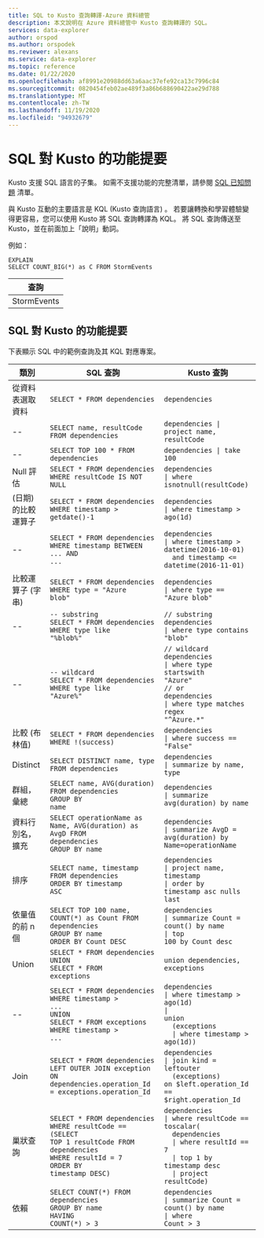 ```yaml
---
title: SQL to Kusto 查詢轉譯-Azure 資料總管
description: 本文說明在 Azure 資料總管中 Kusto 查詢轉譯的 SQL。
services: data-explorer
author: orspod
ms.author: orspodek
ms.reviewer: alexans
ms.service: data-explorer
ms.topic: reference
ms.date: 01/22/2020
ms.openlocfilehash: af8991e20988dd63a6aac37efe92ca13c7996c84
ms.sourcegitcommit: 0820454feb02ae489f3a86b688690422ae29d788
ms.translationtype: MT
ms.contentlocale: zh-TW
ms.lasthandoff: 11/19/2020
ms.locfileid: "94932679"
---
```

# <a name="sql-to-kusto-cheat-sheet"></a>SQL 對 Kusto 的功能提要

Kusto 支援 SQL 語言的子集。 如需不支援功能的完整清單，請參閱 [SQL 已知問題](../api/tds/sqlknownissues.md) 清單。

與 Kusto 互動的主要語言是 KQL (Kusto 查詢語言) 。 若要讓轉換和學習體驗變得更容易，您可以使用 Kusto 將 SQL 查詢轉譯為 KQL。 將 SQL 查詢傳送至 Kusto，並在前面加上「說明」動詞。

例如：

<!-- csl: https://help.kusto.windows.net:443/Samples -->
```kusto
EXPLAIN 
SELECT COUNT_BIG(*) as C FROM StormEvents 
```

|查詢|
|---|
|StormEvents<br>| 摘要 C = count ( # A1<br>| 專案 C|

## <a name="sql-to-kusto-cheat-sheet"></a>SQL 對 Kusto 的功能提要

下表顯示 SQL 中的範例查詢及其 KQL 對應專案。

|類別 |SQL 查詢 |Kusto 查詢
|---|---|---
從資料表選取資料 |<code>SELECT * FROM dependencies</code> | <code>dependencies</code>
--|<code>SELECT name, resultCode FROM dependencies</code> |<code>dependencies &#124; project name, resultCode</code>
--|<code>SELECT TOP 100 * FROM dependencies</code> | <code>dependencies &#124; take 100</code>
Null 評估 |<code>SELECT * FROM dependencies<br>WHERE resultCode IS NOT NULL</code> | <code>dependencies<br>&#124; where isnotnull(resultCode)</code>
 (日期) 的比較運算子 |<code>SELECT * FROM dependencies<br>WHERE timestamp > getdate()-1</code>| <code>dependencies<br>&#124; where timestamp > ago(1d)</code>
--|<code>SELECT * FROM dependencies<br>WHERE timestamp BETWEEN ... AND ...</code> |<code>dependencies<br>&#124; where timestamp > datetime(2016-10-01)<br>&nbsp;&nbsp;and timestamp <= datetime(2016-11-01)</code>
比較運算子 (字串) |<code>SELECT * FROM dependencies<br>WHERE type = "Azure blob"</code> |<code>dependencies<br>&#124; where type == "Azure blob"</code>
--|<code>-- substring<br>SELECT * FROM dependencies<br>WHERE type like "%blob%"</code> |<code>// substring<br>dependencies<br>&#124; where type contains "blob"</code>
--|<code>-- wildcard<br>SELECT * FROM dependencies<br>WHERE type like "Azure%"</code> |<code>// wildcard<br>dependencies<br>&#124; where type startswith "Azure"<br>// or<br>dependencies<br>&#124; where type matches regex "^Azure.*"</code>
比較 (布林值)  |<code>SELECT * FROM dependencies<br>WHERE !(success)</code> |<code>dependencies<br>&#124; where success == "False"</code>
Distinct |<code>SELECT DISTINCT name, type  FROM dependencies</code> |<code>dependencies<br>&#124; summarize by name, type</code>
群組，彙總 |<code>SELECT name, AVG(duration) FROM dependencies<br>GROUP BY name</code> |<code>dependencies<br>&#124; summarize avg(duration) by name</code>
資料行別名，擴充 |<code>SELECT operationName as Name, AVG(duration) as AvgD FROM dependencies<br>GROUP BY name</code> |<code>dependencies<br>&#124; summarize AvgD = avg(duration) by Name=operationName</code>
排序 |<code>SELECT name, timestamp FROM dependencies<br>ORDER BY timestamp ASC</code> |<code>dependencies<br>&#124; project name, timestamp<br>&#124; order by timestamp asc nulls last</code>
依量值的前 n 個 |<code>SELECT TOP 100 name, COUNT(*) as Count FROM dependencies<br>GROUP BY name<br>ORDER BY Count DESC</code> |<code>dependencies<br>&#124; summarize Count = count() by name<br>&#124; top 100 by Count desc</code>
Union |<code>SELECT * FROM dependencies<br>UNION<br>SELECT * FROM exceptions</code> |<code>union dependencies, exceptions</code>
--|<code>SELECT * FROM dependencies<br>WHERE timestamp > ...<br>UNION<br>SELECT * FROM exceptions<br>WHERE timestamp > ...</code> |<code>dependencies<br>&#124; where timestamp > ago(1d)<br>&#124; union<br>&nbsp;&nbsp;(exceptions<br>&nbsp;&nbsp;&#124; where timestamp > ago(1d))</code>
Join |<code>SELECT * FROM dependencies <br>LEFT OUTER JOIN exception<br>ON dependencies.operation_Id = exceptions.operation_Id</code> |<code>dependencies<br>&#124; join kind = leftouter<br>&nbsp;&nbsp;(exceptions)<br>on $left.operation_Id == $right.operation_Id</code>
巢狀查詢 |<code>SELECT * FROM dependencies<br>WHERE resultCode == <br>(SELECT TOP 1 resultCode FROM dependencies<br>WHERE resultId = 7<br>ORDER BY timestamp DESC)</code> |<code>dependencies<br>&#124; where resultCode == toscalar(<br>&nbsp;&nbsp;dependencies<br>&nbsp;&nbsp;&#124; where resultId == 7<br>&nbsp;&nbsp;&#124; top 1 by timestamp desc<br>&nbsp;&nbsp;&#124; project resultCode)</code>
依賴 |<code>SELECT COUNT(\*) FROM dependencies<br>GROUP BY name<br>HAVING COUNT(\*) > 3</code> |<code>dependencies<br>&#124; summarize Count = count() by name<br>&#124; where Count > 3</code>|
